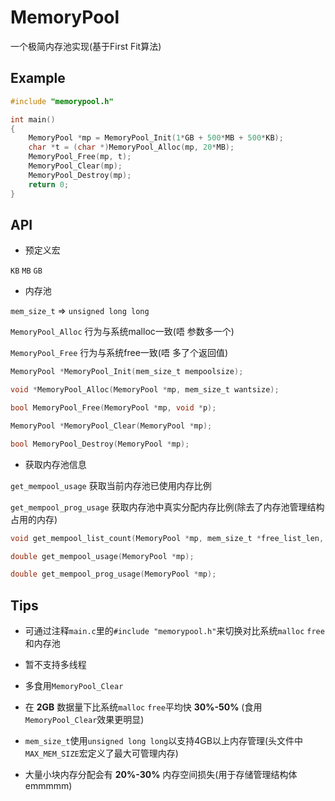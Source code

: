 # MemoryPool

一个极简内存池实现(基于First Fit算法)



## Example

~~~c
#include "memorypool.h"

int main()
{
    MemoryPool *mp = MemoryPool_Init(1*GB + 500*MB + 500*KB);
    char *t = (char *)MemoryPool_Alloc(mp, 20*MB);
    MemoryPool_Free(mp, t);
    MemoryPool_Clear(mp);
    MemoryPool_Destroy(mp);
    return 0;
}
~~~

## API

- 预定义宏

`KB` `MB` `GB`

- 内存池

`mem_size_t` => `unsigned long long`

`MemoryPool_Alloc` 行为与系统malloc一致(唔 参数多一个)

`MemoryPool_Free` 行为与系统free一致(唔 多了个返回值)

~~~c
MemoryPool *MemoryPool_Init(mem_size_t mempoolsize);

void *MemoryPool_Alloc(MemoryPool *mp, mem_size_t wantsize);

bool MemoryPool_Free(MemoryPool *mp, void *p);

MemoryPool *MemoryPool_Clear(MemoryPool *mp);

bool MemoryPool_Destroy(MemoryPool *mp);
~~~

- 获取内存池信息

`get_mempool_usage` 获取当前内存池已使用内存比例

`get_mempool_prog_usage` 获取内存池中真实分配内存比例(除去了内存池管理结构占用的内存)

~~~c
void get_mempool_list_count(MemoryPool *mp, mem_size_t *free_list_len, mem_size_t *alloc_list_len);

double get_mempool_usage(MemoryPool *mp);

double get_mempool_prog_usage(MemoryPool *mp);
~~~

## Tips

- 可通过注释`main.c`里的`#include "memorypool.h"`来切换对比系统`malloc` `free`和内存池

- 暂不支持多线程

- 多食用`MemoryPool_Clear`

- 在 **2GB** 数据量下比系统`malloc` `free`平均快 **30%-50%** (食用`MemoryPool_Clear`效果更明显)

- `mem_size_t`使用`unsigned long long`以支持4GB以上内存管理(头文件中`MAX_MEM_SIZE`宏定义了最大可管理内存)

- 大量小块内存分配会有 **20%-30%** 内存空间损失(用于存储管理结构体 emmmmm)
